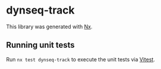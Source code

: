 # dynseq-track

This library was generated with [Nx](https://nx.dev).

## Running unit tests

Run `nx test dynseq-track` to execute the unit tests via [Vitest](https://vitest.dev/).
